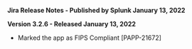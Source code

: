 **Jira Release Notes - Published by Splunk January 13, 2022**


**Version 3.2.6 - Released January 13, 2022**

* Marked the app as FIPS Compliant [PAPP-21672]